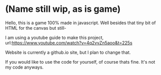 # (Name still wip, as is game)
Hello, this is a game 100% made in javascript. Well besides that tiny bit of HTML for the canvas but still-

I am using a youtube guide to make this project, url:https://www.youtube.com/watch?v=4q2vvZn5aoo&t=225s

Website is currently a github.io site, but I plan to change that.
 
If you would like to use the code for yourself, of course thats fine. It's not my code anyways.
